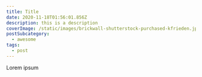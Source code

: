 ```yaml
---
title: Title
date: 2020-11-18T01:56:01.856Z
description: this is a description
coverImage: /static/images/brickwall-shutterstock-purchased-kfrieden.jpg
postSubcategory:
  - awesome
tags:
  - post
---
```

Lorem ipsum